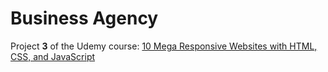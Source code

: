 # Business Agency

Project **3** of the Udemy course: [10 Mega Responsive Websites with HTML, CSS, and JavaScript](https://www.udemy.com/course/10-mega-responsive-websites-with-html-css-and-javascript/)
